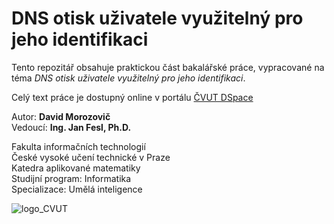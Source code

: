 # DNS otisk uživatele využitelný pro jeho identifikaci

Tento repozitář obsahuje praktickou část bakalářské práce, vypracované na téma _DNS otisk uživatele využitelný pro jeho identifikaci_.

Celý text práce je dostupný online v portálu [ČVUT DSpace](https://www.google.com)

Autor: **David Morozovič**\
Vedoucí: **Ing. Jan Fesl, Ph.D.**

Fakulta informačních technologií\
České vysoké učení technické v Praze\
Katedra aplikované matematiky\
Studijní program: Informatika\
Specializace: Umělá inteligence

![logo_CVUT](https://github.com/user-attachments/assets/3fee2e99-add5-4c70-9b7c-bb39649dc97d)
